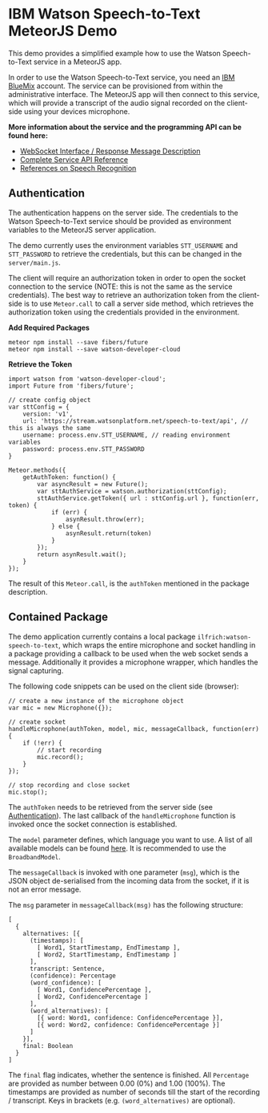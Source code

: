 # IBM Watson Speech-to-Text MeteorJS Demo

This demo provides a simplified example how to use the Watson Speech-to-Text service in a MeteorJS app.

In order to use the Watson Speech-to-Text service, you need an [IBM BlueMix](https://console.ng.bluemix.net) account. The
service can be provisioned from within the administrative interface. The MeteorJS app will then connect to this service,
which will provide a transcript of the audio signal recorded on the client-side using your devices microphone.

**More information about the service and the programming API can be found here:**

* [WebSocket Interface / Response Message Description](http://www.ibm.com/smarterplanet/us/en/ibmwatson/developercloud/doc/speech-to-text/websockets.shtml)
* [Complete Service API Reference](http://www.ibm.com/smarterplanet/us/en/ibmwatson/developercloud/speech-to-text/api/v1/)
* [References on Speech Recognition](http://www.ibm.com/smarterplanet/us/en/ibmwatson/developercloud/doc/speech-to-text/science.shtml)

## Authentication

The authentication happens on the server side. The credentials to the Watson Speech-to-Text service should be
provided as environment variables to the MeteorJS server application.

The demo currently uses the environment variables `STT_USERNAME` and `STT_PASSWORD` to retrieve the credentials, but
this can be changed in the `server/main.js`.

The client will require an authorization token in order to open the socket connection to the service (NOTE: this is not
the same as the service credentials). The best way to retrieve an authorization token from the client-side is to use
`Meteor.call` to call a server side method, which retrieves the authorization token using the credentials provided in
the environment.

**Add Required Packages**

```
meteor npm install --save fibers/future
meteor npm install --save watson-developer-cloud
```

**Retrieve the Token**

```
import watson from 'watson-developer-cloud';
import Future from 'fibers/future';

// create config object
var sttConfig = {
    version: 'v1',
    url: 'https://stream.watsonplatform.net/speech-to-text/api', // this is always the same
    username: process.env.STT_USERNAME, // reading environment variables
    password: process.env.STT_PASSWORD
}

Meteor.methods({
	getAuthToken: function() {
	  	var asyncResult = new Future();
	  	var sttAuthService = watson.authorization(sttConfig);
	  	sttAuthService.getToken({ url : sttConfig.url }, function(err, token) {
			if (err) {
				asynResult.throw(err);
		  	} else {
			  	asynResult.return(token)
		  	}
	  	});
	  	return asynResult.wait();
	}
});
```

The result of this `Meteor.call`, is the `authToken` mentioned in the package description.

## Contained Package

The demo application currently contains a local package `ilfrich:watson-speech-to-text`, which wraps the entire microphone
and socket handling in a package providing a callback to be used when the web socket sends a message. Additionally it
provides a microphone wrapper, which handles the signal capturing.

The following code snippets can be used on the client side (browser):


```
// create a new instance of the microphone object
var mic = new Microphone({});

// create socket
handleMicrophone(authToken, model, mic, messageCallback, function(err) {
	if (!err) {
		// start recording
		mic.record();
	}
});

// stop recording and close socket
mic.stop();
```

The `authToken` needs to be retrieved from the server side (see [Authentication](#authentication)).
The last callback of the `handleMicrophone` function is invoked once the socket connection is established.

The `model` parameter defines, which language you want to use. A list of all available models can be found
[here](http://www.ibm.com/smarterplanet/us/en/ibmwatson/developercloud/speech-to-text/api/v1/#get_model). It is
recommended to use the `BroadbandModel`.


The `messageCallback` is invoked with one parameter (`msg`), which is the JSON object de-serialised from the
incoming data from the socket, if it is not an error message.

The `msg` parameter in `messageCallback(msg)` has the following structure:

```
[
  {
    alternatives: [{
      (timestamps): [
        [ Word1, StartTimestamp, EndTimestamp ],
        [ Word2, StartTimestamp, EndTimestamp ]
      ],
      transcript: Sentence,
      (confidence): Percentage
      (word_confidence): [
        [ Word1, ConfidencePercentage ],
        [ Word2, ConfidencePercentage ]
      ],
      (word_alternatives): [
        [{ word: Word1, confidence: ConfidencePercentage }],
        [{ word: Word2, confidence: ConfidencePercentage }]
      ]
    }],
    final: Boolean
  }
]
```

The `final` flag indicates, whether the sentence is finished. All `Percentage` are provided as number between 0.00 (0%)
and 1.00 (100%). The timestamps are provided as number of seconds till the start of the recording / transcript. Keys in
brackets (e.g. `(word_alternatives)` are optional).
